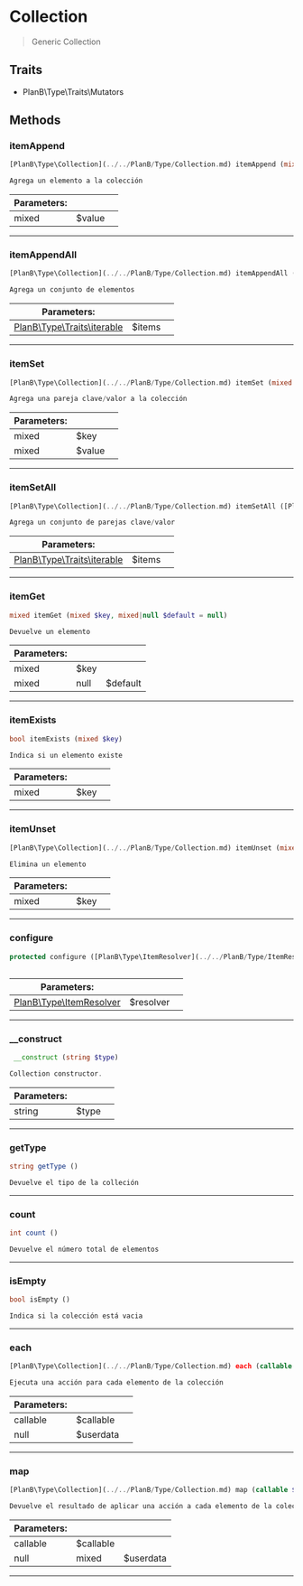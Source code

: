 
                                                                                                                                            
    
# Collection


> Generic Collection
>
> 


## Traits
- PlanB\Type\Traits\Mutators






## Methods

### itemAppend
``` php
[PlanB\Type\Collection](../../PlanB/Type/Collection.md) itemAppend (mixed $value)

Agrega un elemento a la colección

```

|Parameters: | | |
| --- | --- | --- |
|mixed |$value |  |

---


### itemAppendAll
``` php
[PlanB\Type\Collection](../../PlanB/Type/Collection.md) itemAppendAll ([PlanB\Type\Traits\iterable](../../PlanB/Type/Traits/iterable.md) $items)

Agrega un conjunto de elementos

```

|Parameters: | | |
| --- | --- | --- |
|[PlanB\Type\Traits\iterable](../../PlanB/Type/Traits/iterable.md) |$items |  |

---


### itemSet
``` php
[PlanB\Type\Collection](../../PlanB/Type/Collection.md) itemSet (mixed $key, mixed $value)

Agrega una pareja clave/valor a la colección

```

|Parameters: | | |
| --- | --- | --- |
|mixed |$key |  |
|mixed |$value |  |

---


### itemSetAll
``` php
[PlanB\Type\Collection](../../PlanB/Type/Collection.md) itemSetAll ([PlanB\Type\Traits\iterable](../../PlanB/Type/Traits/iterable.md) $items)

Agrega un conjunto de parejas clave/valor

```

|Parameters: | | |
| --- | --- | --- |
|[PlanB\Type\Traits\iterable](../../PlanB/Type/Traits/iterable.md) |$items |  |

---


### itemGet
``` php
mixed itemGet (mixed $key, mixed|null $default = null)

Devuelve un elemento

```

|Parameters: | | |
| --- | --- | --- |
|mixed |$key |  |
|mixed|null |$default |  |

---


### itemExists
``` php
bool itemExists (mixed $key)

Indica si un elemento existe

```

|Parameters: | | |
| --- | --- | --- |
|mixed |$key |  |

---


### itemUnset
``` php
[PlanB\Type\Collection](../../PlanB/Type/Collection.md) itemUnset (mixed $key)

Elimina un elemento

```

|Parameters: | | |
| --- | --- | --- |
|mixed |$key |  |

---


### configure
``` php
protected configure ([PlanB\Type\ItemResolver](../../PlanB/Type/ItemResolver.md) $resolver)



```

|Parameters: | | |
| --- | --- | --- |
|[PlanB\Type\ItemResolver](../../PlanB/Type/ItemResolver.md) |$resolver |  |

---


### __construct
``` php
 __construct (string $type)

Collection constructor.

```

|Parameters: | | |
| --- | --- | --- |
|string |$type |  |

---


### getType
``` php
string getType ()

Devuelve el tipo de la colleción

```


---


### count
``` php
int count ()

Devuelve el número total de elementos

```


---


### isEmpty
``` php
bool isEmpty ()

Indica si la colección está vacia

```


---


### each
``` php
[PlanB\Type\Collection](../../PlanB/Type/Collection.md) each (callable $callable, null $userdata = null)

Ejecuta una acción para cada elemento de la colección

```

|Parameters: | | |
| --- | --- | --- |
|callable |$callable |  |
|null |$userdata |  |

---


### map
``` php
[PlanB\Type\Collection](../../PlanB/Type/Collection.md) map (callable $callable, null|mixed $userdata = null)

Devuelve el resultado de aplicar una acción a cada elemento de la colección

```

|Parameters: | | |
| --- | --- | --- |
|callable |$callable |  |
|null|mixed |$userdata |  |

---


                                                                                                                                                                                                                                                                                                                                                                                                            
    
                                                                                                                                                                                                                                                                             
                